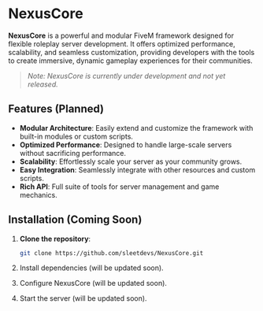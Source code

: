 # NexusCore

**NexusCore** is a powerful and modular FiveM framework designed for flexible roleplay server development. It offers optimized performance, scalability, and seamless customization, providing developers with the tools to create immersive, dynamic gameplay experiences for their communities.

> *Note: NexusCore is currently under development and not yet released.*

## Features (Planned)

- **Modular Architecture**: Easily extend and customize the framework with built-in modules or custom scripts.
- **Optimized Performance**: Designed to handle large-scale servers without sacrificing performance.
- **Scalability**: Effortlessly scale your server as your community grows.
- **Easy Integration**: Seamlessly integrate with other resources and custom scripts.
- **Rich API**: Full suite of tools for server management and game mechanics.

## Installation (Coming Soon)

1. **Clone the repository**:
   ```bash
   git clone https://github.com/sleetdevs/NexusCore.git
2. Install dependencies (will be updated soon).

3. Configure NexusCore (will be updated soon).

4. Start the server (will be updated soon).
